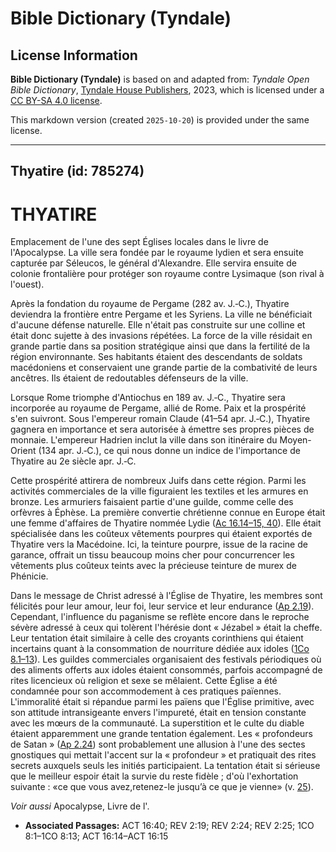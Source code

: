 # Bible Dictionary (Tyndale)

## License Information

**Bible Dictionary (Tyndale)** is based on and adapted from: _Tyndale Open Bible Dictionary_, [Tyndale House Publishers](https://tyndaleopenresources.com/), 2023, which is licensed under a [CC BY-SA 4.0 license](https://creativecommons.org/licenses/by-sa/4.0/legalcode.en).

This markdown version (created `2025-10-20`) is provided under the same license.



--------------------------------

## Thyatire (id: 785274)

THYATIRE
========

Emplacement de l'une des sept Églises locales dans le livre de l'Apocalypse. La ville sera fondée par le royaume lydien et sera ensuite capturée par Séleucos, le général d'Alexandre. Elle servira ensuite de colonie frontalière pour protéger son royaume contre Lysimaque (son rival à l'ouest).

Après la fondation du royaume de Pergame (282 av. J.‑C.), Thyatire deviendra la frontière entre Pergame et les Syriens. La ville ne bénéficiait d'aucune défense naturelle. Elle n'était pas construite sur une colline et était donc sujette à des invasions répétées. La force de la ville résidait en grande partie dans sa position stratégique ainsi que dans la fertilité de la région environnante. Ses habitants étaient des descendants de soldats macédoniens et conservaient une grande partie de la combativité de leurs ancêtres. Ils étaient de redoutables défenseurs de la ville.

Lorsque Rome triomphe d'Antiochus en 189 av. J.‑C., Thyatire sera incorporée au royaume de Pergame, allié de Rome. Paix et la prospérité s'en suivront. Sous l'empereur romain Claude (41–54 apr. J.‑C.), Thyatire gagnera en importance et sera autorisée à émettre ses propres pièces de monnaie. L'empereur Hadrien inclut la ville dans son itinéraire du Moyen\-Orient (134 apr. J.‑C.), ce qui nous donne un indice de l'importance de Thyatire au 2e siècle apr. J.‑C.

Cette prospérité attirera de nombreux Juifs dans cette région. Parmi les activités commerciales de la ville figuraient les textiles et les armures en bronze. Les armuriers faisaient partie d'une guilde, comme celle des orfèvres à Éphèse. La première convertie chrétienne connue en Europe était une femme d'affaires de Thyatire nommée Lydie ([Ac 16\.14–15, 40](https://ref.ly/Acts16:14-Acts16:15,Acts16:40)). Elle était spécialisée dans les coûteux vêtements pourpres qui étaient exportés de Thyatire vers la Macédoine. Ici, la teinture pourpre, issue de la racine de garance, offrait un tissu beaucoup moins cher pour concurrencer les vêtements plus coûteux teints avec la précieuse teinture de murex de Phénicie.

Dans le message de Christ adressé à l'Église de Thyatire, les membres sont félicités pour leur amour, leur foi, leur service et leur endurance ([Ap 2\.19](https://ref.ly/Rev2:19)). Cependant, l'influence du paganisme se reflète encore dans le reproche sévère adressé à ceux qui tolèrent l'hérésie dont « Jézabel » était la cheffe. Leur tentation était similaire à celle des croyants corinthiens qui étaient incertains quant à la consommation de nourriture dédiée aux idoles ([1Co 8\.1–13](https://ref.ly/1Cor8:1-1Cor8:13)). Les guildes commerciales organisaient des festivals périodiques où des aliments offerts aux idoles étaient consommés, parfois accompagné de rites licencieux où religion et sexe se mêlaient. Cette Église a été condamnée pour son accommodement à ces pratiques païennes. L'immoralité était si répandue parmi les païens que l'Église primitive, avec son attitude intransigeante envers l'impureté, était en tension constante avec les mœurs de la communauté. La superstition et le culte du diable étaient apparemment une grande tentation également. Les « profondeurs de Satan » ([Ap 2\.24](https://ref.ly/Rev2:24)) sont probablement une allusion à l'une des sectes gnostiques qui mettait l'accent sur la « profondeur » et pratiquait des rites secrets auxquels seuls les initiés participaient. La tentation était si sérieuse que le meilleur espoir était la survie du reste fidèle ; d'où l'exhortation suivante : «ce que vous avez,retenez\-le jusqu’à ce que je vienne» (v. [25](https://ref.ly/Rev2:25)).

*Voir aussi* Apocalypse, Livre de l'.

* **Associated Passages:** ACT 16:40; REV 2:19; REV 2:24; REV 2:25; 1CO 8:1–1CO 8:13; ACT 16:14–ACT 16:15

